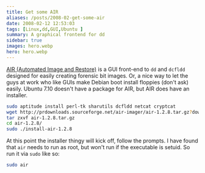 ```yaml
---
title: Get some AIR
aliases: /posts/2008-02-get-some-air
date: 2008-02-12 12:53:03
tags: [Linux,dd,GUI,Ubuntu ]
summary: A graphical frontend for dd
sidebar: true
images: hero.webp
hero: hero.webp
---
```


[AIR (Automated Image and Restore)](http://air-imager.sourceforge.net/) is a
GUI front-end to `dd` and `dcfldd` designed for easily creating forensic bit
images. Or, a nice way to let the guys at work who like GUIs make Debian boot
install floppies (don't ask) easily. Ubuntu 7.10 doesn't have a package for AIR,
but AIR does have an installer.

```bash
sudo aptitude install perl-tk sharutils dcfldd netcat cryptcat
wget http://prdownloads.sourceforge.net/air-imager/air-1.2.8.tar.gz?download
tar zxvf air-1.2.8.tar.gz
cd air-1.2.8/
sudo ./install-air-1.2.8
```

At this point the installer thingy will kick off, follow the prompts. I have
found that `air` needs to run as root, but won't run if the executable is
setuid. So run it via `sudo` like so:

```bash
sudo air
```
